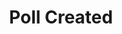 ---
title: Poll Created
description: Trigger for when a Twitch Poll is Created
version: 0.0.50
twitchService: EventSub
variables:
  - name: poll.Id
    type: string
    description: Twitch's internal id for the poll
  - name: poll.StartedAt
    type: DateTime
    description: The timestamp that the poll was created
    value: 8/4/2023 10:56:06 AM
  - name: poll.Duration
    type: number
    description: The duration of the poll in seconds
    value: 300
  - name: poll.DurationRemaining
    type: number
    description: How many seconds the poll has remaining
    value: 300
  - name: poll.choices.count
    type: number
    description: The number of choices in the poll
    value: 3
  - name: poll.choice#.title
    type: string
    description: The title of this choice
    value: Choice 1
  - name: poll.choice#.votes
    type: number
    description: The number of regular votes of this choice
    value: 10
  - name: poll.choice#.rewardVotes
    type: number
    description: The total number of reward based votes of this choice
    value: 7
  - name: poll.choice#.totalVotes
    type: number
    description: The total number of votes for this choice
    value: 17
  - name: poll.votes
    type: number
    description: The total number of regular votes
    value: 30
  - name: poll.rewardVotes
    type: number
    description: The total number of reward based votes
    value: 19
  - name: poll.totalVotes
    type: number
    description: The total number of votes
    value: 49
  - name: poll._json
    type: string
    description: All the variables in a JSON Object
---